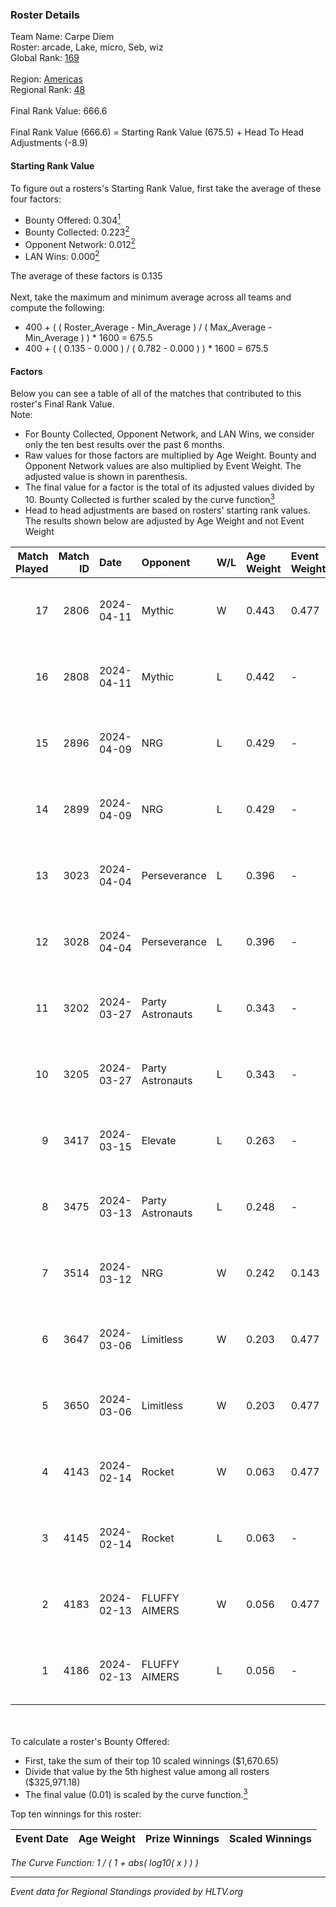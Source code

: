 ### Roster Details<br />
Team Name: Carpe Diem<br />
Roster: arcade, Lake, micro, Seb, wiz<br />
Global Rank: [169](../standings_global.md)<br />
<br />
Region: [Americas]( ../standings_americas.md)<br />
Regional Rank: [48]( ../standings_americas.md)<br />
<br />
Final Rank Value:  666.6<br />
<br />
Final Rank Value (666.6) = Starting Rank Value (675.5) + Head To Head Adjustments (-8.9)<br />

#### Starting Rank Value<br />
To figure out a rosters's Starting Rank Value, first take the average of these four factors:<br />
- Bounty Offered: 0.304[<sup>1</sup>](#table2)
- Bounty Collected: 0.223[<sup>2</sup>](#table1)
- Opponent Network: 0.012[<sup>2</sup>](#table1)
- LAN Wins: 0.000[<sup>2</sup>](#table1)

The average of these factors is 0.135<br />
<br />
Next, take the maximum and minimum average across all teams and compute the following:<br />
- 400 + ( ( Roster_Average - Min_Average ) / ( Max_Average - Min_Average ) ) * 1600 = 675.5
- 400 + ( ( 0.135 - 0.000 ) / ( 0.782 - 0.000 ) ) * 1600 = 675.5


#### Factors<br />
Below you can see a table of all of the matches that contributed to this roster's Final Rank Value.<br />
Note:<br />

- For Bounty Collected, Opponent Network, and LAN Wins, we consider only the ten best results over the past 6 months.
- Raw values for those factors are multiplied by Age Weight. Bounty and Opponent Network values are also multiplied by Event Weight. The adjusted value is shown in parenthesis.
- The final value for a factor is the total of its adjusted values divided by 10. Bounty Collected is further scaled by the curve function[<sup>3</sup>](#curveFunction)
- Head to head adjustments are based on rosters' starting rank values. The results shown below are adjusted by Age Weight and not Event Weight
<span id="table1"></span><br />


| Match Played | Match ID | Date       | Opponent         | W/L | Age Weight | Event Weight | Bounty Collected | Opponent Network | LAN Wins  | H2H Adj. | Roster                        |
| -: | -: | :- | :- | :- | :- | :- | :- | :- | :- | -: | :- |
|           17 |     2806 | 2024-04-11 | Mythic           | W   | 0.443      | 0.477        | 0.010 (0.002)    | 0.311 (0.066)    | 0 (0.000) |     9.23 | arcade, Lake, micro, Seb, wiz |
|           16 |     2808 | 2024-04-11 | Mythic           | L   | 0.442      | -            | -                | -                | -         |    -4.77 | arcade, Lake, micro, Seb, wiz |
|           15 |     2896 | 2024-04-09 | NRG              | L   | 0.429      | -            | -                | -                | -         |    -3.39 | arcade, Lake, micro, Seb, wiz |
|           14 |     2899 | 2024-04-09 | NRG              | L   | 0.429      | -            | -                | -                | -         |    -3.49 | arcade, Lake, micro, Seb, wiz |
|           13 |     3023 | 2024-04-04 | Perseverance     | L   | 0.396      | -            | -                | -                | -         |    -5.04 | arcade, Lake, micro, Seb, wiz |
|           12 |     3028 | 2024-04-04 | Perseverance     | L   | 0.396      | -            | -                | -                | -         |    -5.21 | arcade, Lake, micro, Seb, wiz |
|           11 |     3202 | 2024-03-27 | Party Astronauts | L   | 0.343      | -            | -                | -                | -         |    -2.02 | arcade, Lake, micro, Seb, wiz |
|           10 |     3205 | 2024-03-27 | Party Astronauts | L   | 0.343      | -            | -                | -                | -         |    -2.05 | arcade, Lake, micro, Seb, wiz |
|            9 |     3417 | 2024-03-15 | Elevate          | L   | 0.263      | -            | -                | -                | -         |    -1.59 | arcade, Lake, micro, Seb, wiz |
|            8 |     3475 | 2024-03-13 | Party Astronauts | L   | 0.248      | -            | -                | -                | -         |    -1.55 | arcade, Lake, micro, Seb, wiz |
|            7 |     3514 | 2024-03-12 | NRG              | W   | 0.242      | 0.143        | 0.020 (0.001)    | 0.538 (0.019)    | 0 (0.000) |     5.52 | arcade, Lake, micro, Seb, wiz |
|            6 |     3647 | 2024-03-06 | Limitless        | W   | 0.203      | 0.477        | 0.001 (0.000)    | 0.174 (0.017)    | 0 (0.000) |     2.99 | arcade, Lake, micro, Seb, wiz |
|            5 |     3650 | 2024-03-06 | Limitless        | W   | 0.203      | 0.477        | 0.001 (0.000)    | 0.174 (0.017)    | 0 (0.000) |     3.04 | arcade, Lake, micro, Seb, wiz |
|            4 |     4143 | 2024-02-14 | Rocket           | W   | 0.063      | 0.477        | 0.000 (0.000)    | 0.009 (0.000)    | 0 (0.000) |     0.52 | arcade, Lake, micro, Seb, wiz |
|            3 |     4145 | 2024-02-14 | Rocket           | L   | 0.063      | -            | -                | -                | -         |    -1.46 | arcade, Lake, micro, Seb, wiz |
|            2 |     4183 | 2024-02-13 | FLUFFY AIMERS    | W   | 0.056      | 0.477        | 0.010 (0.000)    | 0.106 (0.003)    | 0 (0.000) |     1.09 | arcade, Lake, micro, Seb, wiz |
|            1 |     4186 | 2024-02-13 | FLUFFY AIMERS    | L   | 0.056      | -            | -                | -                | -         |    -0.68 | arcade, Lake, micro, Seb, wiz |

<br />
<span id="table2"></span><br />
To calculate a roster's Bounty Offered:<br />

- First, take the sum of their top 10 scaled winnings ($1,670.65)
- Divide that value by the 5th highest value among all rosters ($325,971.18)
- The final value (0.01) is scaled by the curve function.[<sup>3</sup>](#curveFunction)

Top ten winnings for this roster:<br />

| Event Date | Age Weight | Prize Winnings | Scaled Winnings |
| :- | -: | :- | :- |


<span id="curveFunction"></span>_The Curve Function: 1 / ( 1 + abs( log10( x ) ) )_<br />

---
_Event data for Regional Standings provided by HLTV.org_<br />
